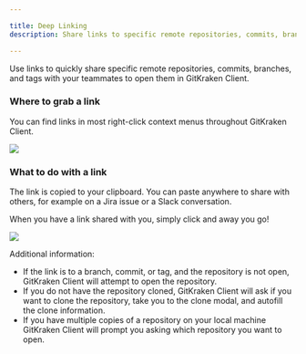 ```yaml
---

title: Deep Linking
description: Share links to specific remote repositories, commits, branches, and tags in GitKraken Client.

---
```


Use links to quickly share specific remote repositories, commits, branches, and tags with your teammates to open them in GitKraken Client. 

### Where to grab a link

You can find links in most right-click context menus throughout GitKraken Client.
 
<img src="/img/documentation/repositories/linking/link_context_menu_options.gif" class="img-bordered img-responsive center">

### What to do with a link

The link is copied to your clipboard. You can paste anywhere to share with others, for example on a Jira issue or a Slack conversation.

When you have a link shared with you, simply click and away you go! 

<img src="/img/documentation/repositories/linking/click_link_slack.gif" class="img-bordered img-responsive center">

Additional information:

* If the link is to a branch, commit, or tag, and the repository is not open, GitKraken Client will attempt to open the repository.
* If you do not have the repository cloned, GitKraken Client will ask if you want to clone the repository, take you to the clone modal, and autofill the clone information.
* If you have multiple copies of a repository on your local machine GitKraken Client will prompt you asking which repository you want to open.